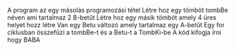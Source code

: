 A program az egy másolás programozási tétel
Létre hoz egy tömböt tombBe néven ami tartalmaz 2 B-betűt 
Létre hoz egy másik tömböt amely 4 üres helyet hozz létre 
Van egy Betu változó amely tartalmaz egy A-betűt 
Egy for ciklusban összefűzi a tombBe-t és a Betu-t a TombKi-be
A kód kifogja írni hogy BABA



